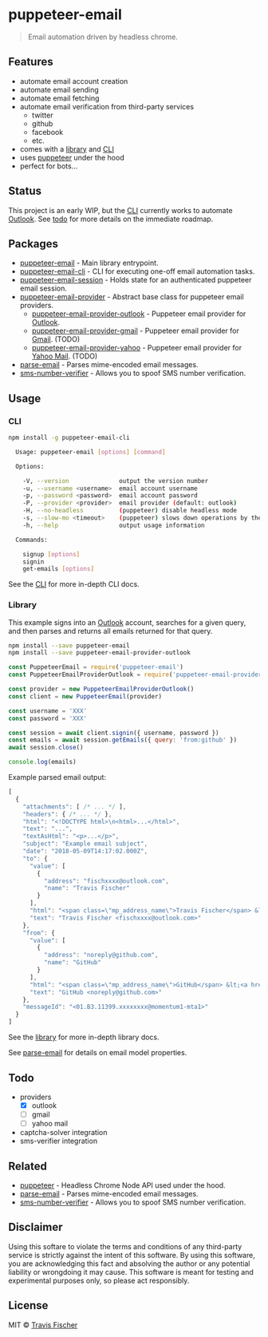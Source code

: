 # puppeteer-email

> Email automation driven by headless chrome.


## Features

- automate email account creation
- automate email sending
- automate email fetching
- automate email verification from third-party services
  - twitter
  - github
  - facebook
  - etc.
- comes with a [library](packages/puppeteer-email) and [CLI](packages/puppeteer-email-cli)
- uses [puppeteer](https://github.com/GoogleChrome/puppeteer) under the hood
- perfect for bots...


## Status

This project is an early WIP, but the [CLI](packages/puppeteer-email-cli) currently works to automate [Outlook](https://outlook.live.com). See [todo](#todo) for more details on the immediate roadmap.


## Packages

- [puppeteer-email](packages/puppeteer-email) - Main library entrypoint.
- [puppeteer-email-cli](packages/puppeteer-email-cli) - CLI for executing one-off email automation tasks.
- [puppeteer-email-session](packages/puppeteer-email-session) - Holds state for an authenticated puppeteer email session.
- [puppeteer-email-provider](packages/puppeteer-email-provider) - Abstract base class for puppeteer email providers.
  - [puppeteer-email-provider-outlook](packages/puppeteer-email-provider-outlook) - Puppeteer email provider for [Outlook](https://outlook.live.com).
  - [puppeteer-email-provider-gmail](packages/puppeteer-email-provider-gmail) - Puppeteer email provider for [Gmail](https://www.google.com/gmail). (TODO)
  - [puppeteer-email-provider-yahoo](packages/puppeteer-email-provider-yahoo) - Puppeteer email provider for [Yahoo Mail](https://mail.yahoo.com/). (TODO)
- [parse-email](https://github.com/transitive-bullshit/parse-email) - Parses mime-encoded email messages.
- [sms-number-verifier](https://github.com/transitive-bullshit/sms-number-verifier) - Allows you to spoof SMS number verification.


## Usage

### CLI

```bash
npm install -g puppeteer-email-cli
```

```bash
  Usage: puppeteer-email [options] [command]

  Options:

    -V, --version              output the version number
    -u, --username <username>  email account username
    -p, --password <password>  email account password
    -P, --provider <provider>  email provider (default: outlook)
    -H, --no-headless          (puppeteer) disable headless mode
    -s, --slow-mo <timeout>    (puppeteer) slows down operations by the given ms (default: 0)
    -h, --help                 output usage information

  Commands:

    signup [options]
    signin
    get-emails [options]
```

See the [CLI](packages/puppeteer-email-cli) for more in-depth CLI docs.


### Library

This example signs into an [Outlook](https://outlook.live.com) account, searches for a given query, and then parses and returns all emails returned for that query.

```bash
npm install --save puppeteer-email
npm install --save puppeteer-email-provider-outlook
```

```js
const PuppeteerEmail = require('puppeteer-email')
const PuppeteerEmailProviderOutlook = require('puppeteer-email-provider-outlook')

const provider = new PuppeteerEmailProviderOutlook()
const client = new PuppeteerEmail(provider)

const username = 'XXX'
const password = 'XXX'

const session = await client.signin({ username, password })
const emails = await session.getEmails({ query: 'from:github' })
await session.close()

console.log(emails)
```

Example parsed email output:

```js
[
  {
    "attachments": [ /* ... */ ],
    "headers": { /* ... */ },
    "html": "<!DOCTYPE html>\n<html>...</html>",
    "text": "...",
    "textAsHtml": "<p>...</p>",
    "subject": "Example email subject",
    "date": "2018-05-09T14:17:02.000Z",
    "to": {
      "value": [
        {
          "address": "fischxxxx@outlook.com",
          "name": "Travis Fischer"
        }
      ],
      "html": "<span class=\"mp_address_name\">Travis Fischer</span> &lt;<a href=\"mailto:fischxxxx@outlook.com\" class=\"mp_address_email\">fischxxxx@outlook.com</a>&gt;",
      "text": "Travis Fischer <fischxxxx@outlook.com>"
    },
    "from": {
      "value": [
        {
          "address": "noreply@github.com",
          "name": "GitHub"
        }
      ],
      "html": "<span class=\"mp_address_name\">GitHub</span> &lt;<a href=\"mailto:noreply@github.com\" class=\"mp_address_email\">noreply@github.com</a>&gt;",
      "text": "GitHub <noreply@github.com>"
    },
    "messageId": "<01.B3.11399.xxxxxxxx@momentum1-mta1>"
  }
]
```

See the [library](packages/puppeteer-email) for more in-depth library docs.

See [parse-email](https://github.com/transitive-bullshit/parse-email) for details on email model properties.


## Todo

- providers
  - [x] outlook
  - [ ] gmail
  - [ ] yahoo mail
- captcha-solver integration
- sms-verifier integration


## Related

- [puppeteer](https://github.com/GoogleChrome/puppeteer) - Headless Chrome Node API used under the hood.
- [parse-email](https://github.com/transitive-bullshit/parse-email) - Parses mime-encoded email messages.
- [sms-number-verifier](https://github.com/transitive-bullshit/sms-number-verifier) - Allows you to spoof SMS number verification.


## Disclaimer

Using this softare to violate the terms and conditions of any third-party service is strictly against the intent of this software. By using this software, you are acknowledging this fact and absolving the author or any potential liability or wrongdoing it may cause. This software is meant for testing and experimental purposes only, so please act responsibly.


## License

MIT © [Travis Fischer](https://github.com/transitive-bullshit)
